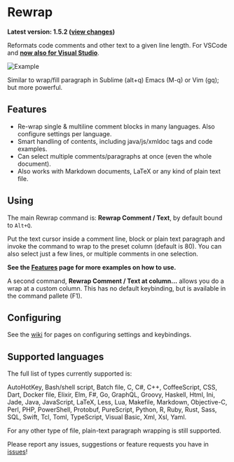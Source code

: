 # Rewrap

**Latest version: 1.5.2 ([view
changes](https://github.com/stkb/vscode-rewrap/releases))**
 
Reformats code comments and other text to a given line length. For VSCode and
[**now also for Visual
Studio**](https://marketplace.visualstudio.com/items?itemName=stkb.Rewrap-18980).

![Example](https://github.com/stkb/Rewrap/wiki/images/example.png)

Similar to wrap/fill paragraph in Sublime (alt+q) Emacs (M-q) or Vim (gq); but
more powerful.


## Features ##

* Re-wrap single & multiline comment blocks in many languages. Also configure
  settings per language.
* Smart handling of contents, including java/js/xmldoc tags and code examples.
* Can select multiple comments/paragraphs at once (even the whole document).
* Also works with Markdown documents, LaTeX or any kind of plain text file.


## Using ##

The main Rewrap command is: **Rewrap Comment / Text**, by default bound to
```Alt+Q```.

Put the text cursor inside a comment line, block or plain text paragraph and
invoke the command to wrap to the preset column (default is 80). You can also
select just a few lines, or multiple comments in one selection.

**See the [Features](https://github.com/stkb/Rewrap/wiki/Features) page for more
examples on how to use.**

A second command, **Rewrap Comment / Text at column...** allows you do a wrap at
a custom column. This has no default keybinding, but is available in the command
pallete (F1).


## Configuring ##

See the [wiki](https://github.com/stkb/vscode-rewrap/wiki) for pages on
configuring settings and keybindings.


## Supported languages ##

The full list of types currently supported is:

AutoHotKey, Bash/shell script, Batch file, C, C#, C++, CoffeeScript, CSS, Dart,
Docker file, Elixir, Elm, F#, Go, GraphQL, Groovy, Haskell, Html, Ini, Jade,
Java, JavaScript, LaTeX, Less, Lua, Makefile, Markdown, Objective-C, Perl, PHP,
PowerShell, Protobuf, PureScript, Python, R, Ruby, Rust, Sass, SQL, Swift, Tcl, 
Toml, TypeScript, Visual Basic, Xml, Xsl, Yaml.

For any other type of file, plain-text paragraph wrapping is still supported.

Please report any issues, suggestions or feature requests you have in
[issues](https://github.com/stkb/vscode-rewrap/issues)!
